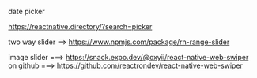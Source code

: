 date picker

https://reactnative.directory/?search=picker

two way slider ==> https://www.npmjs.com/package/rn-range-slider

image slider ===> https://snack.expo.dev/@oxyii/react-native-web-swiper on github ===> https://github.com/reactrondev/react-native-web-swiper
